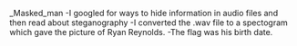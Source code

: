 _Masked_man
-I googled for ways to hide information in audio files and then read about steganography
-I converted the .wav file to a spectogram which gave the picture of Ryan Reynolds. 
-The flag was his birth date.